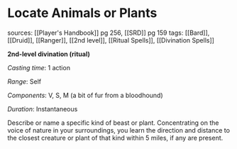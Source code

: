 # Locate Animals or Plants
sources: [[Player's Handbook]] pg 256, [[SRD]] pg 159
tags: [[Bard]], [[Druid]], [[Ranger]], [[2nd level]], [[Ritual Spells]], [[Divination Spells]]

**2nd-level divination (ritual)**

*Casting time*: 1 action

*Range*: Self

*Components*: V, S, M (a bit of fur from a bloodhound)

*Duration*: Instantaneous

Describe or name a specific kind of beast or plant. Concentrating on the voice of nature in your surroundings, you learn the direction and distance to the closest creature or plant of that kind within 5 miles, if any are present.
